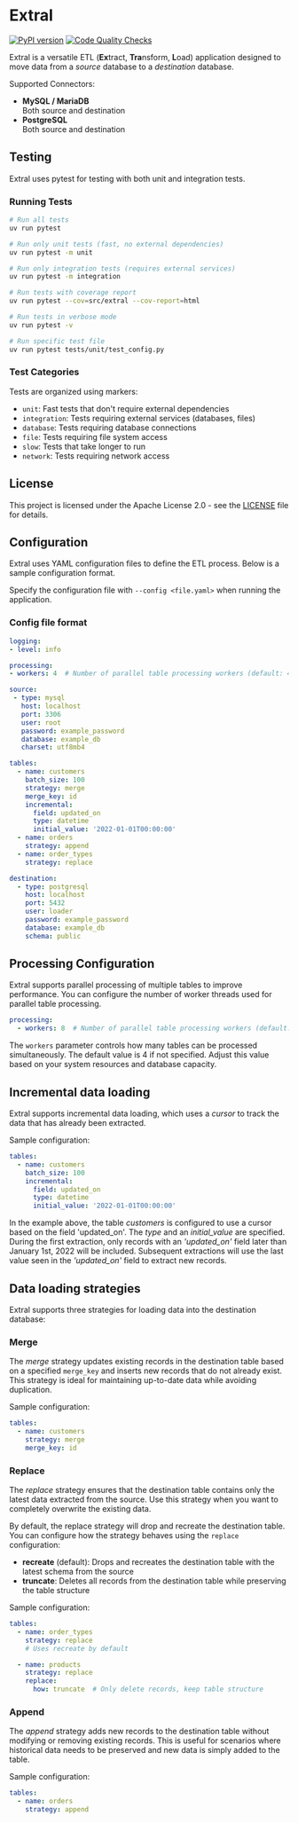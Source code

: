 # Extral

[![PyPI version](https://badge.fury.io/py/Extral.svg)](https://badge.fury.io/py/Extral)
[![Code Quality Checks](https://github.com/MichaelAnckaert/extral/actions/workflows/workflow.yml/badge.svg)](https://github.com/MichaelAnckaert/extral/actions/workflows/workflow.yml)

Extral is a versatile ETL (**Ex**tract, **Tra**nsform, **L**oad) application designed to move data from a *source* database to a *destination* database. 

Supported Connectors:
- **MySQL / MariaDB**\
  Both source and destination
- **PostgreSQL**\
  Both source and destination


## Testing

Extral uses pytest for testing with both unit and integration tests.

### Running Tests

```bash
# Run all tests
uv run pytest

# Run only unit tests (fast, no external dependencies)
uv run pytest -m unit

# Run only integration tests (requires external services)
uv run pytest -m integration

# Run tests with coverage report
uv run pytest --cov=src/extral --cov-report=html

# Run tests in verbose mode
uv run pytest -v

# Run specific test file
uv run pytest tests/unit/test_config.py
```

### Test Categories

Tests are organized using markers:
- `unit`: Fast tests that don't require external dependencies
- `integration`: Tests requiring external services (databases, files)
- `database`: Tests requiring database connections
- `file`: Tests requiring file system access
- `slow`: Tests that take longer to run
- `network`: Tests requiring network access

## License
This project is licensed under the Apache License 2.0 - see the [LICENSE](LICENSE) file for details.

## Configuration
Extral uses YAML configuration files to define the ETL process. Below is a sample configuration format. 

Specify the configuration file with `--config <file.yaml>` when running the application.

### Config file format

```yaml
logging:
- level: info

processing:
- workers: 4  # Number of parallel table processing workers (default: 4)

source:
 - type: mysql
   host: localhost
   port: 3306
   user: root
   password: example_password
   database: example_db
   charset: utf8mb4

tables:
  - name: customers
    batch_size: 100
    strategy: merge
    merge_key: id
    incremental:
      field: updated_on
      type: datetime
      initial_value: '2022-01-01T00:00:00'
  - name: orders
    strategy: append
  - name: order_types
    strategy: replace

destination:
  - type: postgresql
    host: localhost
    port: 5432
    user: loader
    password: example_password
    database: example_db
    schema: public
```

## Processing Configuration
Extral supports parallel processing of multiple tables to improve performance. You can configure the number of worker threads used for parallel table processing.

```yaml
processing:
  - workers: 8  # Number of parallel table processing workers (default: 4)
```

The `workers` parameter controls how many tables can be processed simultaneously. The default value is 4 if not specified. Adjust this value based on your system resources and database capacity.

## Incremental data loading
Extral supports incremental data loading, which uses a *cursor* to track the data that has already been extracted. 

Sample configuration:
```yaml
tables:
  - name: customers
    batch_size: 100
    incremental:
      field: updated_on
      type: datetime
      initial_value: '2022-01-01T00:00:00'
```

In the example above, the table *customers* is configured to use a cursor based on the field 'updated_on'. The *type* and an *initial_value* are specified. During the first extraction, only records with an *'updated_on'* field later than January 1st, 2022 will be included. Subsequent extractions will use the last value seen in the *'updated_on'* field to extract new records.

## Data loading strategies
Extral supports three strategies for loading data into the destination database:

### Merge
The *merge* strategy updates existing records in the destination table based on a specified `merge_key` and inserts new records that do not already exist. This strategy is ideal for maintaining up-to-date data while avoiding duplication. 

Sample configuration:
```yaml
tables:
  - name: customers
    strategy: merge
    merge_key: id
```

### Replace
The *replace* strategy ensures that the destination table contains only the latest data extracted from the source. Use this strategy when you want to completely overwrite the existing data.

By default, the replace strategy will drop and recreate the destination table. You can configure how the strategy behaves using the `replace` configuration:

- **recreate** (default): Drops and recreates the destination table with the latest schema from the source
- **truncate**: Deletes all records from the destination table while preserving the table structure

Sample configuration:
```yaml
tables:
  - name: order_types
    strategy: replace
    # Uses recreate by default

  - name: products
    strategy: replace
    replace:
      how: truncate  # Only delete records, keep table structure
```

### Append
The *append* strategy adds new records to the destination table without modifying or removing existing records. This is useful for scenarios where historical data needs to be preserved and new data is simply added to the table.

Sample configuration:
```yaml
tables:
  - name: orders
    strategy: append
```